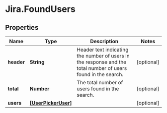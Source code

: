 # Jira.FoundUsers

## Properties

Name | Type | Description | Notes
------------ | ------------- | ------------- | -------------
**header** | **String** | Header text indicating the number of users in the response and the total number of users found in the search. | [optional] 
**total** | **Number** | The total number of users found in the search. | [optional] 
**users** | [**[UserPickerUser]**](UserPickerUser.md) |  | [optional] 


